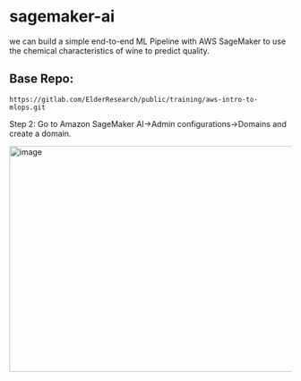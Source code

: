 # sagemaker-ai

we can build a simple end-to-end ML Pipeline with AWS SageMaker to use the chemical characteristics of wine to predict quality.

## Base Repo: 

```
https://gitlab.com/ElderResearch/public/training/aws-intro-to-mlops.git
```

Step 2: Go to Amazon SageMaker AI->Admin configurations->Domains and create a domain.

<img width="1400" height="404" alt="image" src="https://github.com/user-attachments/assets/bb7a872f-088c-43dd-8fbb-64c6b9bf2e13" />


